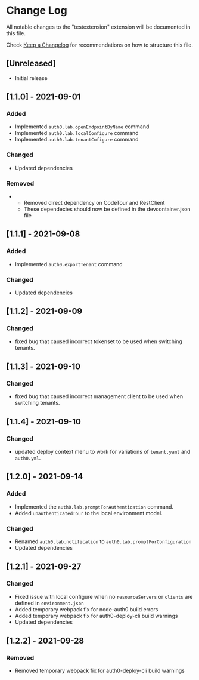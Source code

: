 # Change Log

All notable changes to the "testextension" extension will be documented in this file.

Check [Keep a Changelog](http://keepachangelog.com/) for recommendations on how to structure this file.

## [Unreleased]

- Initial release

## [1.1.0] - 2021-09-01
### Added
- Implemented `auth0.lab.openEndpointByName` command
- Implemented `auth0.lab.localConfigure` command
- Implemented `auth0.lab.tenantCofigure` command

### Changed
- Updated dependencies
### Removed
- - Removed direct dependency on CodeTour and RestClient
  - These dependecies should now be defined in the devcontainer.json file

## [1.1.1] - 2021-09-08
### Added
- Implemented `auth0.exportTenant` command


### Changed
- Updated dependencies

## [1.1.2] - 2021-09-09
### Changed
- fixed bug that caused incorrect tokenset to be used when switching tenants.

## [1.1.3] - 2021-09-10
### Changed
- fixed bug that caused incorrect management client to be used when switching tenants.

## [1.1.4] - 2021-09-10
### Changed
- updated deploy context menu to work for variations of `tenant.yaml` and `auth0.yml`.

## [1.2.0] - 2021-09-14
### Added
- Implemented the `auth0.lab.promptForAuthentication` command.
- Added `unauthenticatedTour` to the local environment model.

### Changed
- Renamed `auth0.lab.notification` to `auth0.lab.promptForConfiguration`
- Updated dependencies

## [1.2.1] - 2021-09-27

### Changed
- Fixed issue with local configure when no `resourceServers` or `clients` are defined in `environment.json`
- Added temporary webpack fix for node-auth0 build errors
- Added temporary webpack fix for auth0-deploy-cli build warnings
- Updated dependencies

## [1.2.2] - 2021-09-28

### Removed
- Removed temporary webpack fix for auth0-deploy-cli build warnings